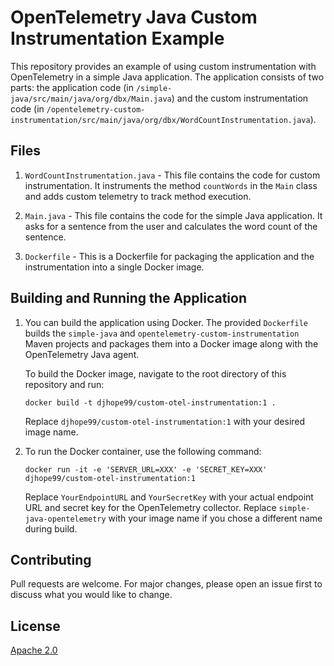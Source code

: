 # OpenTelemetry Java Custom Instrumentation Example

This repository provides an example of using custom instrumentation with OpenTelemetry in a simple Java application. The application consists of two parts: the application code (in `/simple-java/src/main/java/org/dbx/Main.java`) and the custom instrumentation code (in `/opentelemetry-custom-instrumentation/src/main/java/org/dbx/WordCountInstrumentation.java`).

## Files

1. `WordCountInstrumentation.java` - This file contains the code for custom instrumentation. It instruments the method `countWords` in the `Main` class and adds custom telemetry to track method execution.

2. `Main.java` - This file contains the code for the simple Java application. It asks for a sentence from the user and calculates the word count of the sentence.

3. `Dockerfile` - This is a Dockerfile for packaging the application and the instrumentation into a single Docker image.

## Building and Running the Application

1. You can build the application using Docker. The provided `Dockerfile` builds the `simple-java` and `opentelemetry-custom-instrumentation` Maven projects and packages them into a Docker image along with the OpenTelemetry Java agent.

    To build the Docker image, navigate to the root directory of this repository and run:

    ```
    docker build -t djhope99/custom-otel-instrumentation:1 .
    ```

    Replace `djhope99/custom-otel-instrumentation:1` with your desired image name.

2. To run the Docker container, use the following command:

    ```
    docker run -it -e 'SERVER_URL=XXX' -e 'SECRET_KEY=XXX' djhope99/custom-otel-instrumentation:1
    ```

    Replace `YourEndpointURL` and `YourSecretKey` with your actual endpoint URL and secret key for the OpenTelemetry collector. Replace `simple-java-opentelemetry` with your image name if you chose a different name during build.

## Contributing

Pull requests are welcome. For major changes, please open an issue first to discuss what you would like to change.

## License

[Apache 2.0](https://choosealicense.com/licenses/apache-2.0/)


